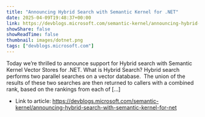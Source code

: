 ```yaml
---
title: "Announcing Hybrid Search with Semantic Kernel for .NET"
date: 2025-04-09T19:48:37+00:00
link: https://devblogs.microsoft.com/semantic-kernel/announcing-hybrid-search-with-semantic-kernel-for-net
showShare: false
showReadTime: false
thumbnail: images/dotnet.png
tags: ["devblogs.microsoft.com"]
---
```

Today we’re thrilled to announce support for Hybrid search with Semantic Kernel Vector Stores for .NET. What is Hybrid Search? Hybrid search performs two parallel searches on a vector database.  The union of the results of these two searches are then returned to callers with a combined rank, based on the rankings from each of […]

- Link to article: https://devblogs.microsoft.com/semantic-kernel/announcing-hybrid-search-with-semantic-kernel-for-net